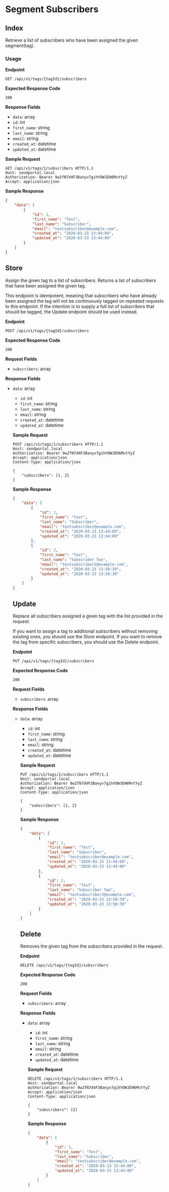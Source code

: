 # Segment Subscribers

## Index

Retrieve a list of subscribers who have been assigned the given segment(tag).

### Usage

**Endpoint**

```
GET /api/v1/tags/{tagId}/subscribers
```

**Expected Response Code**

```
200
```

**Response Fields**

- `data`: array
- `id`: int
- `first_name`: string
- `last_name`: string
- `email`: string
- `created_at`: datetime
- `updated_at`: datetime

**Sample Request**

```
GET /api/v1/tags/1/subscribers HTTP/1.1
Host: sendportal.local
Authorization: Bearer 9w2fN7d4F3Banyv7gihYOWJEH6MvtYyZ
Accept: application/json
```

**Sample Response**

```json
{
    "data": [
        {
            "id": 1,
            "first_name": "Test",
            "last_name": "Subscriber",
            "email": "testsubscriber@example.com",
            "created_at": "2020-03-23 13:44:09",
            "updated_at": "2020-03-23 13:44:09"
        }
    ]
}
```

## Store

Assign the given tag to a list of subscribers. Returns a list of subscribers that have been assigned the given tag.

This endpoint is idempotent, meaning that subscribers who have already been assigned the tag will not be continuously tagged on repeated requests to this endpoint. If the intention is to supply a full list of subscribers that should be tagged, the Update endpoint should be used instead.

**Endpoint**

```
POST /api/v1/tags/{tagId}/subscribers
```

**Expected Response Code**

```
200
```

**Request Fields**

- `subscribers`: array<int>

**Response Fields**

- `data`: array<object>
    - `id`: int
    - `first_name`: string
    - `last_name`: string
    - `email`: string
    - `created_at`: datetime
    - `updated_at`: datetime

**Sample Request**

```
POST /api/v1/tags/1/subscribers HTTP/1.1
Host: sendportal.local
Authorization: Bearer 9w2fN7d4F3Banyv7gihYOWJEH6MvtYyZ
Accept: application/json
Content-Type: application/json

{
    "subscribers": [1, 2]
}
```

**Sample Response**

```json
{
    "data": [
        {
            "id": 1,
            "first_name": "Test",
            "last_name": "Subscriber",
            "email": "testsubscriber@example.com",
            "created_at": "2020-03-23 13:44:09",
            "updated_at": "2020-03-23 13:44:09"
        },
        {
            "id": 2,
            "first_name": "Test",
            "last_name": "Subscriber Two",
            "email": "testsubscriber2@example.com",
            "created_at": "2020-03-23 13:50:39",
            "updated_at": "2020-03-23 13:50:39"
        }
    ]
}
```

## Update

Replace all subscribers assigned a given tag with the list provided in the request.

If you want to assign a tag to additional subscribers without removing existing ones, you should use the Store endpoint. If you want to remove the tag from specific subscribers, you should use the Delete endpoint.

**Endpoint**

```
PUT /api/v1/tags/{tagId}/subscribers
```

**Expected Response Code**

```
200
```

**Request Fields**

- `subscribers`: array<int>

**Response Fields**

- `data`: array<object>
    - `id`: int
    - `first_name`: string
    - `last_name`: string
    - `email`: string
    - `created_at`: datetime
    - `updated_at`: datetime

**Sample Request**

```
PUT /api/v1/tags/1/subscribers HTTP/1.1
Host: sendportal.local
Authorization: Bearer 9w2fN7d4F3Banyv7gihYOWJEH6MvtYyZ
Accept: application/json
Content-Type: application/json

{
    "subscribers": [1, 2]
}
```

**Sample Response**

```json
{
    "data": [
        {
            "id": 1,
            "first_name": "Test",
            "last_name": "Subscriber",
            "email": "testsubscriber@example.com",
            "created_at": "2020-03-23 13:44:09",
            "updated_at": "2020-03-23 13:44:09"
        },
        {
            "id": 2,
            "first_name": "Test",
            "last_name": "Subscriber Two",
            "email": "testsubscriber2@example.com",
            "created_at": "2020-03-23 13:50:39",
            "updated_at": "2020-03-23 13:50:39"
        }
    ]
}
```

## Delete

Removes the given tag from the subscribers provided in the request.

**Endpoint**

```
DELETE /api/v1/tags/{tagId}/subscribers
```

**Expected Response Code**

```
200
```

**Request Fields**

- `subscribers`: array<int>

**Response Fields**

- `data`: array<object>
    - `id`: int
    - `first_name`: string
    - `last_name`: string
    - `email`: string
    - `created_at`: datetime
    - `updated_at`: datetime

**Sample Request**

```
DELETE /api/v1/tags/1/subscribers HTTP/1.1
Host: sendportal.local
Authorization: Bearer 9w2fN7d4F3Banyv7gihYOWJEH6MvtYyZ
Accept: application/json
Content-Type: application/json

{
    "subscribers": [2]
}
```

**Sample Response**

```json
{
    "data": [
        {
            "id": 1,
            "first_name": "Test",
            "last_name": "Subscriber",
            "email": "testsubscriber@example.com",
            "created_at": "2020-03-23 13:44:09",
            "updated_at": "2020-03-23 13:44:09"
        }
    ]
}
```